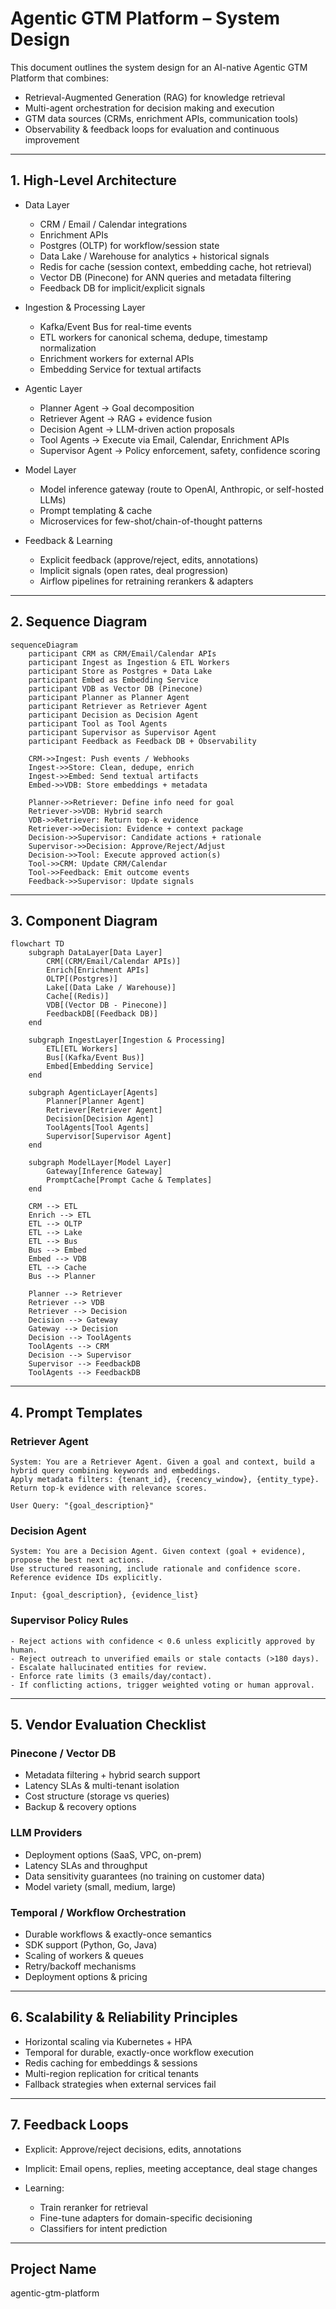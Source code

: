 # Agentic GTM Platform – System Design

This document outlines the system design for an AI-native Agentic GTM Platform that combines:

- Retrieval-Augmented Generation (RAG) for knowledge retrieval  
- Multi-agent orchestration for decision making and execution  
- GTM data sources (CRMs, enrichment APIs, communication tools)  
- Observability & feedback loops for evaluation and continuous improvement  

---

## 1. High-Level Architecture

- Data Layer  
  - CRM / Email / Calendar integrations  
  - Enrichment APIs  
  - Postgres (OLTP) for workflow/session state  
  - Data Lake / Warehouse for analytics + historical signals  
  - Redis for cache (session context, embedding cache, hot retrieval)  
  - Vector DB (Pinecone) for ANN queries and metadata filtering  
  - Feedback DB for implicit/explicit signals  

- Ingestion & Processing Layer  
  - Kafka/Event Bus for real-time events  
  - ETL workers for canonical schema, dedupe, timestamp normalization  
  - Enrichment workers for external APIs  
  - Embedding Service for textual artifacts  

- Agentic Layer  
  - Planner Agent → Goal decomposition  
  - Retriever Agent → RAG + evidence fusion  
  - Decision Agent → LLM-driven action proposals  
  - Tool Agents → Execute via Email, Calendar, Enrichment APIs  
  - Supervisor Agent → Policy enforcement, safety, confidence scoring  

- Model Layer  
  - Model inference gateway (route to OpenAI, Anthropic, or self-hosted LLMs)  
  - Prompt templating & cache  
  - Microservices for few-shot/chain-of-thought patterns  

- Feedback & Learning  
  - Explicit feedback (approve/reject, edits, annotations)  
  - Implicit signals (open rates, deal progression)  
  - Airflow pipelines for retraining rerankers & adapters  

---

## 2. Sequence Diagram

```mermaid
sequenceDiagram
    participant CRM as CRM/Email/Calendar APIs
    participant Ingest as Ingestion & ETL Workers
    participant Store as Postgres + Data Lake
    participant Embed as Embedding Service
    participant VDB as Vector DB (Pinecone)
    participant Planner as Planner Agent
    participant Retriever as Retriever Agent
    participant Decision as Decision Agent
    participant Tool as Tool Agents
    participant Supervisor as Supervisor Agent
    participant Feedback as Feedback DB + Observability

    CRM->>Ingest: Push events / Webhooks
    Ingest->>Store: Clean, dedupe, enrich
    Ingest->>Embed: Send textual artifacts
    Embed->>VDB: Store embeddings + metadata

    Planner->>Retriever: Define info need for goal
    Retriever->>VDB: Hybrid search
    VDB->>Retriever: Return top-k evidence
    Retriever->>Decision: Evidence + context package
    Decision->>Supervisor: Candidate actions + rationale
    Supervisor->>Decision: Approve/Reject/Adjust
    Decision->>Tool: Execute approved action(s)
    Tool->>CRM: Update CRM/Calendar
    Tool->>Feedback: Emit outcome events
    Feedback->>Supervisor: Update signals
```

---

## 3. Component Diagram

```mermaid
flowchart TD
    subgraph DataLayer[Data Layer]
        CRM[(CRM/Email/Calendar APIs)]
        Enrich[Enrichment APIs]
        OLTP[(Postgres)]
        Lake[(Data Lake / Warehouse)]
        Cache[(Redis)]
        VDB[(Vector DB - Pinecone)]
        FeedbackDB[(Feedback DB)]
    end

    subgraph IngestLayer[Ingestion & Processing]
        ETL[ETL Workers]
        Bus[(Kafka/Event Bus)]
        Embed[Embedding Service]
    end

    subgraph AgenticLayer[Agents]
        Planner[Planner Agent]
        Retriever[Retriever Agent]
        Decision[Decision Agent]
        ToolAgents[Tool Agents]
        Supervisor[Supervisor Agent]
    end

    subgraph ModelLayer[Model Layer]
        Gateway[Inference Gateway]
        PromptCache[Prompt Cache & Templates]
    end

    CRM --> ETL
    Enrich --> ETL
    ETL --> OLTP
    ETL --> Lake
    ETL --> Bus
    Bus --> Embed
    Embed --> VDB
    ETL --> Cache
    Bus --> Planner

    Planner --> Retriever
    Retriever --> VDB
    Retriever --> Decision
    Decision --> Gateway
    Gateway --> Decision
    Decision --> ToolAgents
    ToolAgents --> CRM
    Decision --> Supervisor
    Supervisor --> FeedbackDB
    ToolAgents --> FeedbackDB
```

---

## 4. Prompt Templates

### Retriever Agent

```text
System: You are a Retriever Agent. Given a goal and context, build a hybrid query combining keywords and embeddings. 
Apply metadata filters: {tenant_id}, {recency_window}, {entity_type}. Return top-k evidence with relevance scores.

User Query: "{goal_description}"
```

### Decision Agent

```text
System: You are a Decision Agent. Given context (goal + evidence), propose the best next actions. 
Use structured reasoning, include rationale and confidence score. Reference evidence IDs explicitly.

Input: {goal_description}, {evidence_list}
```

### Supervisor Policy Rules

```text
- Reject actions with confidence < 0.6 unless explicitly approved by human.
- Reject outreach to unverified emails or stale contacts (>180 days).
- Escalate hallucinated entities for review.
- Enforce rate limits (3 emails/day/contact).
- If conflicting actions, trigger weighted voting or human approval.
```

---

## 5. Vendor Evaluation Checklist

### Pinecone / Vector DB

* Metadata filtering + hybrid search support
* Latency SLAs & multi-tenant isolation
* Cost structure (storage vs queries)
* Backup & recovery options

### LLM Providers

* Deployment options (SaaS, VPC, on-prem)
* Latency SLAs and throughput
* Data sensitivity guarantees (no training on customer data)
* Model variety (small, medium, large)

### Temporal / Workflow Orchestration

* Durable workflows & exactly-once semantics
* SDK support (Python, Go, Java)
* Scaling of workers & queues
* Retry/backoff mechanisms
* Deployment options & pricing

---

## 6. Scalability & Reliability Principles

* Horizontal scaling via Kubernetes + HPA
* Temporal for durable, exactly-once workflow execution
* Redis caching for embeddings & sessions
* Multi-region replication for critical tenants
* Fallback strategies when external services fail

---

## 7. Feedback Loops

* Explicit: Approve/reject decisions, edits, annotations
* Implicit: Email opens, replies, meeting acceptance, deal stage changes
* Learning:

  * Train reranker for retrieval
  * Fine-tune adapters for domain-specific decisioning
  * Classifiers for intent prediction

---

## Project Name

agentic-gtm-platform